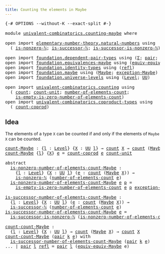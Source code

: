 ```yaml
---
title: Counting the elements in Maybe
---
```


<pre class="Agda"><a id="56" class="Symbol">{-#</a> <a id="60" class="Keyword">OPTIONS</a> <a id="68" class="Pragma">--without-K</a> <a id="80" class="Pragma">--exact-split</a> <a id="94" class="Symbol">#-}</a>

<a id="99" class="Keyword">module</a> <a id="106" href="univalent-combinatorics.counting-maybe.html" class="Module">univalent-combinatorics.counting-maybe</a> <a id="145" class="Keyword">where</a>

<a id="152" class="Keyword">open</a> <a id="157" class="Keyword">import</a> <a id="164" href="elementary-number-theory.natural-numbers.html" class="Module">elementary-number-theory.natural-numbers</a> <a id="205" class="Keyword">using</a>
  <a id="213" class="Symbol">(</a> <a id="215" href="elementary-number-theory.natural-numbers.html#1926" class="Function">is-nonzero-ℕ</a><a id="227" class="Symbol">;</a> <a id="229" href="elementary-number-theory.natural-numbers.html#1848" class="Function">is-successor-ℕ</a><a id="243" class="Symbol">;</a> <a id="245" href="elementary-number-theory.natural-numbers.html#3219" class="Function">is-successor-is-nonzero-ℕ</a><a id="270" class="Symbol">)</a>

<a id="273" class="Keyword">open</a> <a id="278" class="Keyword">import</a> <a id="285" href="foundation.dependent-pair-types.html" class="Module">foundation.dependent-pair-types</a> <a id="317" class="Keyword">using</a> <a id="323" class="Symbol">(</a><a id="324" href="foundation-core.dependent-pair-types.html#502" class="Record">Σ</a><a id="325" class="Symbol">;</a> <a id="327" href="foundation-core.dependent-pair-types.html#575" class="InductiveConstructor">pair</a><a id="331" class="Symbol">;</a> <a id="333" href="foundation-core.dependent-pair-types.html#592" class="Field">pr1</a><a id="336" class="Symbol">;</a> <a id="338" href="foundation-core.dependent-pair-types.html#604" class="Field">pr2</a><a id="341" class="Symbol">)</a>
<a id="343" class="Keyword">open</a> <a id="348" class="Keyword">import</a> <a id="355" href="foundation.equivalences-maybe.html" class="Module">foundation.equivalences-maybe</a> <a id="385" class="Keyword">using</a> <a id="391" class="Symbol">(</a><a id="392" href="foundation.equivalences-maybe.html#15538" class="Function">equiv-equiv-Maybe</a><a id="409" class="Symbol">)</a>
<a id="411" class="Keyword">open</a> <a id="416" class="Keyword">import</a> <a id="423" href="foundation.identity-types.html" class="Module">foundation.identity-types</a> <a id="449" class="Keyword">using</a> <a id="455" class="Symbol">(</a><a id="456" href="foundation-core.identity-types.html#694" class="InductiveConstructor">refl</a><a id="460" class="Symbol">)</a>
<a id="462" class="Keyword">open</a> <a id="467" class="Keyword">import</a> <a id="474" href="foundation.maybe.html" class="Module">foundation.maybe</a> <a id="491" class="Keyword">using</a> <a id="497" class="Symbol">(</a><a id="498" href="foundation.maybe.html#1449" class="Function">Maybe</a><a id="503" class="Symbol">;</a> <a id="505" href="foundation.maybe.html#1576" class="Function">exception-Maybe</a><a id="520" class="Symbol">)</a>
<a id="522" class="Keyword">open</a> <a id="527" class="Keyword">import</a> <a id="534" href="foundation.universe-levels.html" class="Module">foundation.universe-levels</a> <a id="561" class="Keyword">using</a> <a id="567" class="Symbol">(</a><a id="568" href="Agda.Primitive.html#597" class="Postulate">Level</a><a id="573" class="Symbol">;</a> <a id="575" href="foundation-core.universe-levels.html#222" class="Primitive">UU</a><a id="577" class="Symbol">)</a>

<a id="580" class="Keyword">open</a> <a id="585" class="Keyword">import</a> <a id="592" href="univalent-combinatorics.counting.html" class="Module">univalent-combinatorics.counting</a> <a id="625" class="Keyword">using</a>
  <a id="633" class="Symbol">(</a> <a id="635" href="univalent-combinatorics.counting.html#1901" class="Function">count</a><a id="640" class="Symbol">;</a> <a id="642" href="univalent-combinatorics.counting.html#6015" class="Function">count-unit</a><a id="652" class="Symbol">;</a> <a id="654" href="univalent-combinatorics.counting.html#2029" class="Function">number-of-elements-count</a><a id="678" class="Symbol">;</a>
    <a id="684" href="univalent-combinatorics.counting.html#4160" class="Function">is-empty-is-zero-number-of-elements-count</a><a id="725" class="Symbol">)</a>
<a id="727" class="Keyword">open</a> <a id="732" class="Keyword">import</a> <a id="739" href="univalent-combinatorics.coproduct-types.html" class="Module">univalent-combinatorics.coproduct-types</a> <a id="779" class="Keyword">using</a>
  <a id="787" class="Symbol">(</a> <a id="789" href="univalent-combinatorics.coproduct-types.html#2705" class="Function">count-coprod</a><a id="801" class="Symbol">)</a>
</pre>
## Idea

The elements of a type `X` can be counted if and only if the elements of `Maybe X` can be counted.

<pre class="Agda"><a id="count-Maybe"></a><a id="925" href="univalent-combinatorics.counting-maybe.html#925" class="Function">count-Maybe</a> <a id="937" class="Symbol">:</a> <a id="939" class="Symbol">{</a><a id="940" href="univalent-combinatorics.counting-maybe.html#940" class="Bound">l</a> <a id="942" class="Symbol">:</a> <a id="944" href="Agda.Primitive.html#597" class="Postulate">Level</a><a id="949" class="Symbol">}</a> <a id="951" class="Symbol">{</a><a id="952" href="univalent-combinatorics.counting-maybe.html#952" class="Bound">X</a> <a id="954" class="Symbol">:</a> <a id="956" href="foundation-core.universe-levels.html#222" class="Primitive">UU</a> <a id="959" href="univalent-combinatorics.counting-maybe.html#940" class="Bound">l</a><a id="960" class="Symbol">}</a> <a id="962" class="Symbol">→</a> <a id="964" href="univalent-combinatorics.counting.html#1901" class="Function">count</a> <a id="970" href="univalent-combinatorics.counting-maybe.html#952" class="Bound">X</a> <a id="972" class="Symbol">→</a> <a id="974" href="univalent-combinatorics.counting.html#1901" class="Function">count</a> <a id="980" class="Symbol">(</a><a id="981" href="foundation.maybe.html#1449" class="Function">Maybe</a> <a id="987" href="univalent-combinatorics.counting-maybe.html#952" class="Bound">X</a><a id="988" class="Symbol">)</a>
<a id="990" href="univalent-combinatorics.counting-maybe.html#925" class="Function">count-Maybe</a> <a id="1002" class="Symbol">{</a><a id="1003" href="univalent-combinatorics.counting-maybe.html#1003" class="Bound">l</a><a id="1004" class="Symbol">}</a> <a id="1006" class="Symbol">{</a><a id="1007" href="univalent-combinatorics.counting-maybe.html#1007" class="Bound">X</a><a id="1008" class="Symbol">}</a> <a id="1010" href="univalent-combinatorics.counting-maybe.html#1010" class="Bound">e</a> <a id="1012" class="Symbol">=</a> <a id="1014" href="univalent-combinatorics.coproduct-types.html#2705" class="Function">count-coprod</a> <a id="1027" href="univalent-combinatorics.counting-maybe.html#1010" class="Bound">e</a> <a id="1029" href="univalent-combinatorics.counting.html#6015" class="Function">count-unit</a>

<a id="1041" class="Keyword">abstract</a>
  <a id="is-nonzero-number-of-elements-count-Maybe"></a><a id="1052" href="univalent-combinatorics.counting-maybe.html#1052" class="Function">is-nonzero-number-of-elements-count-Maybe</a> <a id="1094" class="Symbol">:</a>
    <a id="1100" class="Symbol">{</a><a id="1101" href="univalent-combinatorics.counting-maybe.html#1101" class="Bound">l</a> <a id="1103" class="Symbol">:</a> <a id="1105" href="Agda.Primitive.html#597" class="Postulate">Level</a><a id="1110" class="Symbol">}</a> <a id="1112" class="Symbol">{</a><a id="1113" href="univalent-combinatorics.counting-maybe.html#1113" class="Bound">X</a> <a id="1115" class="Symbol">:</a> <a id="1117" href="foundation-core.universe-levels.html#222" class="Primitive">UU</a> <a id="1120" href="univalent-combinatorics.counting-maybe.html#1101" class="Bound">l</a><a id="1121" class="Symbol">}</a> <a id="1123" class="Symbol">(</a><a id="1124" href="univalent-combinatorics.counting-maybe.html#1124" class="Bound">e</a> <a id="1126" class="Symbol">:</a> <a id="1128" href="univalent-combinatorics.counting.html#1901" class="Function">count</a> <a id="1134" class="Symbol">(</a><a id="1135" href="foundation.maybe.html#1449" class="Function">Maybe</a> <a id="1141" href="univalent-combinatorics.counting-maybe.html#1113" class="Bound">X</a><a id="1142" class="Symbol">))</a> <a id="1145" class="Symbol">→</a>
    <a id="1151" href="elementary-number-theory.natural-numbers.html#1926" class="Function">is-nonzero-ℕ</a> <a id="1164" class="Symbol">(</a><a id="1165" href="univalent-combinatorics.counting.html#2029" class="Function">number-of-elements-count</a> <a id="1190" href="univalent-combinatorics.counting-maybe.html#1124" class="Bound">e</a><a id="1191" class="Symbol">)</a>
  <a id="1195" href="univalent-combinatorics.counting-maybe.html#1052" class="Function">is-nonzero-number-of-elements-count-Maybe</a> <a id="1237" href="univalent-combinatorics.counting-maybe.html#1237" class="Bound">e</a> <a id="1239" href="univalent-combinatorics.counting-maybe.html#1239" class="Bound">p</a> <a id="1241" class="Symbol">=</a>
    <a id="1247" href="univalent-combinatorics.counting.html#4160" class="Function">is-empty-is-zero-number-of-elements-count</a> <a id="1289" href="univalent-combinatorics.counting-maybe.html#1237" class="Bound">e</a> <a id="1291" href="univalent-combinatorics.counting-maybe.html#1239" class="Bound">p</a> <a id="1293" href="foundation.maybe.html#1576" class="Function">exception-Maybe</a>

<a id="is-successor-number-of-elements-count-Maybe"></a><a id="1310" href="univalent-combinatorics.counting-maybe.html#1310" class="Function">is-successor-number-of-elements-count-Maybe</a> <a id="1354" class="Symbol">:</a>
  <a id="1358" class="Symbol">{</a><a id="1359" href="univalent-combinatorics.counting-maybe.html#1359" class="Bound">l</a> <a id="1361" class="Symbol">:</a> <a id="1363" href="Agda.Primitive.html#597" class="Postulate">Level</a><a id="1368" class="Symbol">}</a> <a id="1370" class="Symbol">{</a><a id="1371" href="univalent-combinatorics.counting-maybe.html#1371" class="Bound">X</a> <a id="1373" class="Symbol">:</a> <a id="1375" href="foundation-core.universe-levels.html#222" class="Primitive">UU</a> <a id="1378" href="univalent-combinatorics.counting-maybe.html#1359" class="Bound">l</a><a id="1379" class="Symbol">}</a> <a id="1381" class="Symbol">(</a><a id="1382" href="univalent-combinatorics.counting-maybe.html#1382" class="Bound">e</a> <a id="1384" class="Symbol">:</a> <a id="1386" href="univalent-combinatorics.counting.html#1901" class="Function">count</a> <a id="1392" class="Symbol">(</a><a id="1393" href="foundation.maybe.html#1449" class="Function">Maybe</a> <a id="1399" href="univalent-combinatorics.counting-maybe.html#1371" class="Bound">X</a><a id="1400" class="Symbol">))</a> <a id="1403" class="Symbol">→</a>
  <a id="1407" href="elementary-number-theory.natural-numbers.html#1848" class="Function">is-successor-ℕ</a> <a id="1422" class="Symbol">(</a><a id="1423" href="univalent-combinatorics.counting.html#2029" class="Function">number-of-elements-count</a> <a id="1448" href="univalent-combinatorics.counting-maybe.html#1382" class="Bound">e</a><a id="1449" class="Symbol">)</a>
<a id="1451" href="univalent-combinatorics.counting-maybe.html#1310" class="Function">is-successor-number-of-elements-count-Maybe</a> <a id="1495" href="univalent-combinatorics.counting-maybe.html#1495" class="Bound">e</a> <a id="1497" class="Symbol">=</a>
  <a id="1501" href="elementary-number-theory.natural-numbers.html#3219" class="Function">is-successor-is-nonzero-ℕ</a> <a id="1527" class="Symbol">(</a><a id="1528" href="univalent-combinatorics.counting-maybe.html#1052" class="Function">is-nonzero-number-of-elements-count-Maybe</a> <a id="1570" href="univalent-combinatorics.counting-maybe.html#1495" class="Bound">e</a><a id="1571" class="Symbol">)</a>

<a id="count-count-Maybe"></a><a id="1574" href="univalent-combinatorics.counting-maybe.html#1574" class="Function">count-count-Maybe</a> <a id="1592" class="Symbol">:</a>
  <a id="1596" class="Symbol">{</a><a id="1597" href="univalent-combinatorics.counting-maybe.html#1597" class="Bound">l</a> <a id="1599" class="Symbol">:</a> <a id="1601" href="Agda.Primitive.html#597" class="Postulate">Level</a><a id="1606" class="Symbol">}</a> <a id="1608" class="Symbol">{</a><a id="1609" href="univalent-combinatorics.counting-maybe.html#1609" class="Bound">X</a> <a id="1611" class="Symbol">:</a> <a id="1613" href="foundation-core.universe-levels.html#222" class="Primitive">UU</a> <a id="1616" href="univalent-combinatorics.counting-maybe.html#1597" class="Bound">l</a><a id="1617" class="Symbol">}</a> <a id="1619" class="Symbol">→</a> <a id="1621" href="univalent-combinatorics.counting.html#1901" class="Function">count</a> <a id="1627" class="Symbol">(</a><a id="1628" href="foundation.maybe.html#1449" class="Function">Maybe</a> <a id="1634" href="univalent-combinatorics.counting-maybe.html#1609" class="Bound">X</a><a id="1635" class="Symbol">)</a> <a id="1637" class="Symbol">→</a> <a id="1639" href="univalent-combinatorics.counting.html#1901" class="Function">count</a> <a id="1645" href="univalent-combinatorics.counting-maybe.html#1609" class="Bound">X</a>
<a id="1647" href="univalent-combinatorics.counting-maybe.html#1574" class="Function">count-count-Maybe</a> <a id="1665" class="Symbol">(</a><a id="1666" href="foundation-core.dependent-pair-types.html#575" class="InductiveConstructor">pair</a> <a id="1671" href="univalent-combinatorics.counting-maybe.html#1671" class="Bound">k</a> <a id="1673" href="univalent-combinatorics.counting-maybe.html#1673" class="Bound">e</a><a id="1674" class="Symbol">)</a> <a id="1676" class="Keyword">with</a>
  <a id="1683" href="univalent-combinatorics.counting-maybe.html#1310" class="Function">is-successor-number-of-elements-count-Maybe</a> <a id="1727" class="Symbol">(</a><a id="1728" href="foundation-core.dependent-pair-types.html#575" class="InductiveConstructor">pair</a> <a id="1733" href="univalent-combinatorics.counting-maybe.html#1671" class="Bound">k</a> <a id="1735" href="univalent-combinatorics.counting-maybe.html#1673" class="Bound">e</a><a id="1736" class="Symbol">)</a>
<a id="1738" class="Symbol">...</a> <a id="1742" class="Symbol">|</a> <a id="1744" href="foundation-core.dependent-pair-types.html#575" class="InductiveConstructor">pair</a> <a id="1749" href="univalent-combinatorics.counting-maybe.html#1749" class="Bound">l</a> <a id="1751" href="foundation-core.identity-types.html#694" class="InductiveConstructor">refl</a> <a id="1756" class="Symbol">=</a> <a id="1758" href="foundation-core.dependent-pair-types.html#575" class="InductiveConstructor">pair</a> <a id="1763" href="univalent-combinatorics.counting-maybe.html#1749" class="Bound">l</a> <a id="1765" class="Symbol">(</a><a id="1766" href="foundation.equivalences-maybe.html#15538" class="Function">equiv-equiv-Maybe</a> <a id="1784" class="Bound">e</a><a id="1785" class="Symbol">)</a>
</pre>